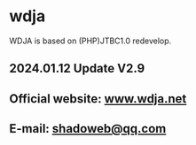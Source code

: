 # wdja
WDJA is based on (PHP)JTBC1.0 redevelop.  

## 2024.01.12 Update V2.9

## Official website: www.wdja.net

## E-mail: shadoweb@qq.com
